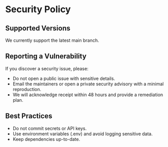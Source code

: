 # Security Policy

## Supported Versions
We currently support the latest main branch.

## Reporting a Vulnerability
If you discover a security issue, please:
- Do not open a public issue with sensitive details.
- Email the maintainers or open a private security advisory with a minimal reproduction.
- We will acknowledge receipt within 48 hours and provide a remediation plan.

## Best Practices
- Do not commit secrets or API keys.
- Use environment variables (.env) and avoid logging sensitive data.
- Keep dependencies up-to-date.